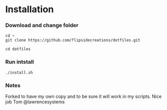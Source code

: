 # Installation
### Download and change folder
```
cd ~
git clone https://github.com/flipsidecreations/dotfiles.git

cd dotfiles
```
### Run intstall
```
./install.sh
```

### Notes
Forked to have my own copy and to be sure it will work in my scripts.
Nice job Tom @lawrencesystems
